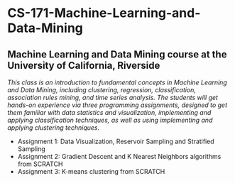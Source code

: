 # CS-171-Machine-Learning-and-Data-Mining
## Machine Learning and Data Mining course at the University of California, Riverside

*This class is an introduction to fundamental concepts in Machine Learning and Data Mining, including clustering, regression, classification, association rules mining, and time series analysis. The students will get hands-on experience via three programming assignments, designed to get them familiar with data statistics and visualization, implementing and applying classification techniques, as well as using implementing and applying clustering techniques.*

- Assignment 1: Data Visualization, Reservoir Sampling and Stratified Sampling
- Assignment 2: Gradient Descent and K Nearest Neighbors algorithms from SCRATCH
- Assignment 3: K-means clustering from SCRATCH
